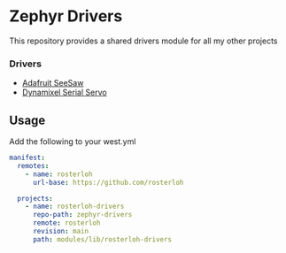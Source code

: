# Zephyr Drivers

This repository provides a shared drivers module for all my other projects

### Drivers

- [Adafruit SeeSaw](https://learn.adafruit.com/adafruit-seesaw-atsamd09-breakout/overview)
- [Dynamixel Serial Servo](https://www.dynamixel.com/)

## Usage

Add the following to your west.yml

```yaml
manifest:
  remotes:
    - name: rosterloh
      url-base: https://github.com/rosterloh

  projects:
    - name: rosterloh-drivers
      repo-path: zephyr-drivers
      remote: rosterloh
      revision: main
      path: modules/lib/rosterloh-drivers
```